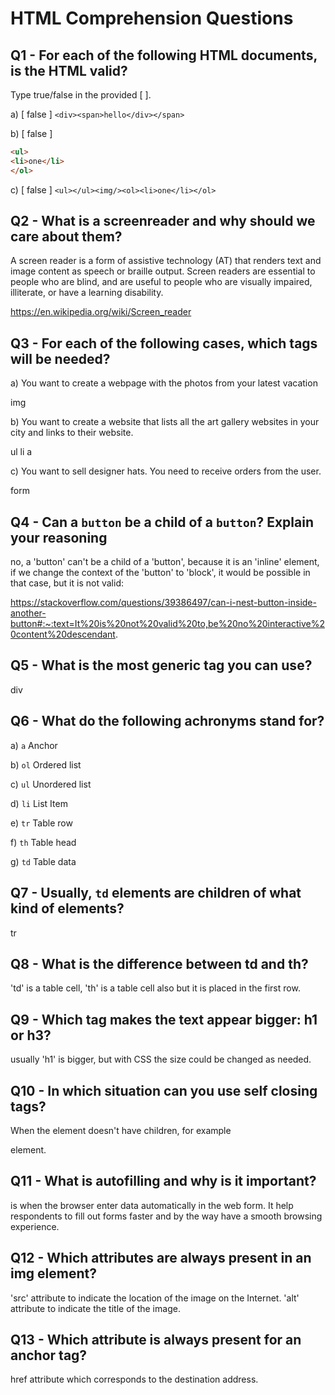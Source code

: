 # HTML Comprehension Questions

## Q1 - For each of the following HTML documents, is the HTML valid?

Type true/false in the provided [ ].

a) [ false ] `<div><span>hello</div></span>`

b) [ false ]

```html
<ul>
<li>one</li>
</ol>
```

c) [ false ] `<ul></ul><img/><ol><li>one</li></ol>`

## Q2 - What is a screenreader and why should we care about them?

A screen reader is a form of assistive technology (AT) that renders text and image content as speech or braille output. Screen readers are essential to people who are blind, and are useful to people who are visually impaired, illiterate, or have a learning disability.

https://en.wikipedia.org/wiki/Screen_reader


## Q3 - For each of the following cases, which tags will be needed?

a) You want to create a webpage with the photos from your latest vacation

img

b) You want to create a website that lists all the art gallery websites in your city and links to their website.

ul
li
a


c) You want to sell designer hats. You need to receive orders from the user.

form


## Q4 - Can a `button` be a child of a `button`? Explain your reasoning

no, a 'button' can't be a child of a 'button', because it is an 'inline' element, if we change the context of the 'button' to 'block', it would be possible in that case, but it is not valid:

https://stackoverflow.com/questions/39386497/can-i-nest-button-inside-another-button#:~:text=It%20is%20not%20valid%20to,be%20no%20interactive%20content%20descendant.


## Q5 - What is the most generic tag you can use?

div

## Q6 - What do the following achronyms stand for?

a) `a` Anchor

b) `ol` Ordered list

c) `ul` Unordered list

d) `li` List Item

e) `tr` Table row

f) `th` Table head

g) `td` Table data

## Q7 - Usually, `td` elements are children of what kind of elements?

tr

## Q8 - What is the difference between td and th?

'td' is a table cell, 'th' is a table cell also but it is placed in the first row.

## Q9 - Which tag makes the text appear bigger: h1 or h3?

usually 'h1' is bigger, but with CSS the size could be changed as needed.



## Q10 - In which situation can you use self closing tags?

When the element doesn't have children, for example <p> element.


## Q11 - What is autofilling and why is it important?

is when the browser enter data automatically in the web form.
It help respondents to fill out forms faster and by the way have a smooth browsing experience.


## Q12 - Which attributes are always present in an img element?

'src' attribute to indicate the location of the image on the Internet.
'alt' attribute to indicate the title of the image.

## Q13 - Which attribute is always present for an anchor tag?

href attribute which corresponds to the destination address.

